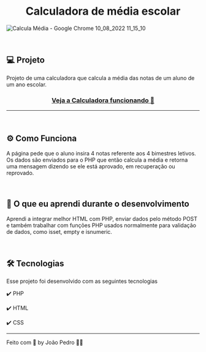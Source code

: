 <h1 align="center">
  Calculadora de média escolar
</h1>

![Calcula Média - Google Chrome 10_08_2022 11_15_10](https://user-images.githubusercontent.com/93893533/183924066-e55c2561-b216-4515-a467-639629fb41fa.png)

<br />

## 💻 Projeto

Projeto de uma calculadora que calcula a média das notas de um aluno de um ano escolar.

 <h3 align="center"><a target="_blank" href="https://pokedex-php.000webhostapp.com/index.php">Veja a Calculadora funcionando 👀</a></h3>

<hr>
<br>


## ⚙️ Como Funciona
A página pede que o aluno insira 4 notas referente aos 4 bimestres letivos. Os dados são enviados para o PHP que então calcula a média e retorna uma mensagem dizendo se ele está aprovado, em recuperação ou reprovado.

<br>


## 📖 O que eu aprendi durante o desenvolvimento
Aprendi a integrar melhor HTML com PHP, enviar dados pelo método POST e também trabalhar com funções PHP usados normalmente para validação de dados, como isset, empty e isnumeric.

<br>


## 🛠️ Tecnologias
Esse projeto foi desenvolvido com as seguintes tecnologias

✔️ PHP

✔️ HTML

✔️ CSS

---

Feito com 💜 by João Pedro 👋🏻
